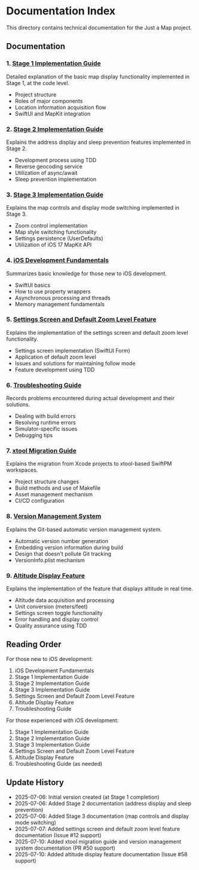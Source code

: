 # Documentation Index

This directory contains technical documentation for the Just a Map project.

## Documentation

### 1. [Stage 1 Implementation Guide](stage1-implementation-guide.md)
Detailed explanation of the basic map display functionality implemented in Stage 1, at the code level.
- Project structure
- Roles of major components
- Location information acquisition flow
- SwiftUI and MapKit integration

### 2. [Stage 2 Implementation Guide](stage2-implementation-guide.md)
Explains the address display and sleep prevention features implemented in Stage 2.
- Development process using TDD
- Reverse geocoding service
- Utilization of async/await
- Sleep prevention implementation

### 3. [Stage 3 Implementation Guide](stage3-implementation-guide.md)
Explains the map controls and display mode switching implemented in Stage 3.
- Zoom control implementation
- Map style switching functionality
- Settings persistence (UserDefaults)
- Utilization of iOS 17 MapKit API

### 4. [iOS Development Fundamentals](ios-development-basics.md)
Summarizes basic knowledge for those new to iOS development.
- SwiftUI basics
- How to use property wrappers
- Asynchronous processing and threads
- Memory management fundamentals

### 5. [Settings Screen and Default Zoom Level Feature](settings-and-default-zoom.md)
Explains the implementation of the settings screen and default zoom level functionality.
- Settings screen implementation (SwiftUI Form)
- Application of default zoom level
- Issues and solutions for maintaining follow mode
- Feature development using TDD

### 6. [Troubleshooting Guide](troubleshooting-guide.md)
Records problems encountered during actual development and their solutions.
- Dealing with build errors
- Resolving runtime errors
- Simulator-specific issues
- Debugging tips

### 7. [xtool Migration Guide](xtool-migration-guide.md)
Explains the migration from Xcode projects to xtool-based SwiftPM workspaces.
- Project structure changes
- Build methods and use of Makefile
- Asset management mechanism
- CI/CD configuration

### 8. [Version Management System](version-management-system.md)
Explains the Git-based automatic version management system.
- Automatic version number generation
- Embedding version information during build
- Design that doesn't pollute Git tracking
- VersionInfo.plist mechanism

### 9. [Altitude Display Feature](altitude-display-feature.md)
Explains the implementation of the feature that displays altitude in real time.
- Altitude data acquisition and processing
- Unit conversion (meters/feet)
- Settings screen toggle functionality
- Error handling and display control
- Quality assurance using TDD

## Reading Order

For those new to iOS development:
1. iOS Development Fundamentals
2. Stage 1 Implementation Guide
3. Stage 2 Implementation Guide
4. Stage 3 Implementation Guide
5. Settings Screen and Default Zoom Level Feature
6. Altitude Display Feature
7. Troubleshooting Guide

For those experienced with iOS development:
1. Stage 1 Implementation Guide
2. Stage 2 Implementation Guide
3. Stage 3 Implementation Guide
4. Settings Screen and Default Zoom Level Feature
5. Altitude Display Feature
6. Troubleshooting Guide (as needed)

## Update History

- 2025-07-06: Initial version created (at Stage 1 completion)
- 2025-07-06: Added Stage 2 documentation (address display and sleep prevention)
- 2025-07-06: Added Stage 3 documentation (map controls and display mode switching)
- 2025-07-07: Added settings screen and default zoom level feature documentation (Issue #12 support)
- 2025-07-10: Added xtool migration guide and version management system documentation (PR #50 support)
- 2025-07-10: Added altitude display feature documentation (Issue #58 support)